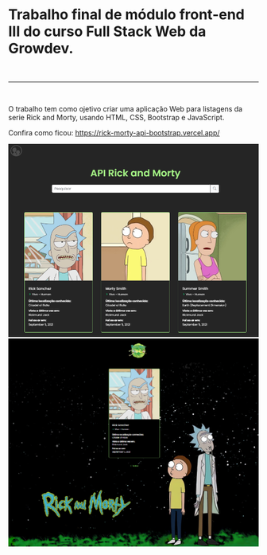 <h1>Trabalho final de módulo front-end III do curso Full Stack Web da Growdev.</h1>

<br><hr><br>

O trabalho tem como ojetivo criar uma aplicação Web para listagens da serie Rick and Morty, usando HTML, CSS, Bootstrap e JavaScript.

Confira como ficou: https://rick-morty-api-bootstrap.vercel.app/

<img src="./assests/thumbnailRAM.png">
<img src="./assests/thumbnailRAM2.png">